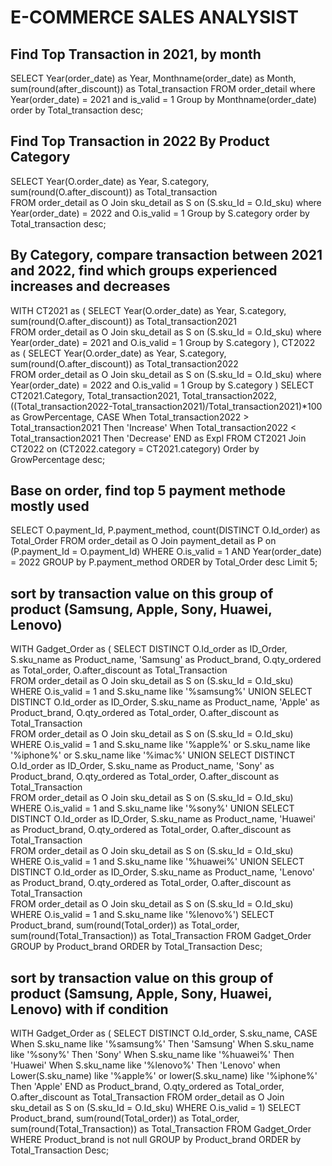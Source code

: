 # E-COMMERCE SALES ANALYSIST

## Find Top Transaction in 2021, by month

SELECT  Year(order_date) as Year, Monthname(order_date) as Month, 
        sum(round(after_discount)) as Total_transaction
FROM order_detail
where Year(order_date) = 2021
and is_valid = 1
Group by Monthname(order_date)
order by Total_transaction desc;


## Find Top Transaction in 2022 By Product Category

SELECT Year(O.order_date) as Year, S.category, sum(round(O.after_discount)) as Total_transaction  
FROM order_detail as O
Join sku_detail as S on (S.sku_Id = O.Id_sku)
where Year(order_date) = 2022
and O.is_valid = 1
Group by S.category
order by Total_transaction desc;


## By Category, compare transaction between 2021 and 2022, find which groups experienced increases and decreases

WITH CT2021 as (
    SELECT Year(O.order_date) as Year, S.category, sum(round(O.after_discount)) as Total_transaction2021  
    FROM order_detail as O
    Join sku_detail as S on (S.sku_Id = O.Id_sku)
    where Year(order_date) = 2021
    and O.is_valid = 1
    Group by S.category
    ),
    CT2022 as (
    SELECT Year(O.order_date) as Year, S.category, sum(round(O.after_discount)) as Total_transaction2022  
    FROM order_detail as O
    Join sku_detail as S on (S.sku_Id = O.Id_sku)
    where Year(order_date) = 2022
    and O.is_valid = 1
    Group by S.category
    )
SELECT  CT2021.Category, Total_transaction2021, Total_transaction2022,
        ((Total_transaction2022-Total_transaction2021)/Total_transaction2021)*100 as GrowPercentage,
        CASE 
            When Total_transaction2022 > Total_transaction2021 Then 'Increase'
            When Total_transaction2022 < Total_transaction2021 Then 'Decrease'
        END as Expl
FROM CT2021
Join CT2022 on (CT2022.category = CT2021.category)
Order by GrowPercentage desc;


## Base on order, find top 5 payment methode mostly used

SELECT  O.payment_Id, P.payment_method, count(DISTINCT O.Id_order) as Total_Order 
FROM order_detail as O
Join payment_detail as P on (P.payment_Id = O.payment_Id)
WHERE O.is_valid = 1
AND Year(order_date) = 2022
GROUP by P.payment_method
ORDER by Total_Order desc
Limit 5;


## sort by transaction value on this group of product (Samsung, Apple, Sony, Huawei, Lenovo)

WITH Gadget_Order as (
    SELECT  DISTINCT O.Id_order as ID_Order, 
            S.sku_name as Product_name, 'Samsung' as Product_brand, 
            O.qty_ordered as Total_order, O.after_discount as Total_Transaction   
    FROM order_detail as O
    Join sku_detail as S on (S.sku_Id = O.Id_sku)
    WHERE O.is_valid = 1 and S.sku_name like '%samsung%'
        UNION
    SELECT  DISTINCT O.Id_order as ID_Order, 
            S.sku_name as Product_name, 'Apple' as Product_brand, 
            O.qty_ordered as Total_order, O.after_discount as Total_Transaction   
    FROM order_detail as O
    Join sku_detail as S on (S.sku_Id = O.Id_sku)
    WHERE O.is_valid = 1 and S.sku_name like '%apple%' or S.sku_name like '%iphone%' or S.sku_name like '%imac%'
        UNION
    SELECT  DISTINCT O.Id_order as ID_Order, 
            S.sku_name as Product_name, 'Sony' as Product_brand, 
            O.qty_ordered as Total_order, O.after_discount as Total_Transaction   
    FROM order_detail as O
    Join sku_detail as S on (S.sku_Id = O.Id_sku)
    WHERE O.is_valid = 1 and S.sku_name like '%sony%'
        UNION
    SELECT  DISTINCT O.Id_order as ID_Order, 
            S.sku_name as Product_name, 'Huawei' as Product_brand, 
            O.qty_ordered as Total_order, O.after_discount as Total_Transaction   
    FROM order_detail as O
    Join sku_detail as S on (S.sku_Id = O.Id_sku)
    WHERE O.is_valid = 1 and S.sku_name like '%huawei%'
        UNION
    SELECT  DISTINCT O.Id_order as ID_Order, 
            S.sku_name as Product_name, 'Lenovo' as Product_brand, 
            O.qty_ordered as Total_order, O.after_discount as Total_Transaction   
    FROM order_detail as O
    Join sku_detail as S on (S.sku_Id = O.Id_sku)
    WHERE O.is_valid = 1 and S.sku_name like '%lenovo%')
SELECT  Product_brand,
        sum(round(Total_order)) as Total_order, 
        sum(round(Total_Transaction)) as Total_Transaction 
FROM Gadget_Order
GROUP by Product_brand
ORDER by Total_Transaction Desc;

## sort by transaction value on this group of product (Samsung, Apple, Sony, Huawei, Lenovo) with if condition

WITH Gadget_Order as (
    SELECT  DISTINCT O.Id_order, S.sku_name,
        CASE
            When S.sku_name like '%samsung%' Then 'Samsung'
            When S.sku_name like '%sony%' Then 'Sony'
            When S.sku_name like '%huawei%' Then 'Huawei'
            When S.sku_name like '%lenovo%' Then 'Lenovo'
            when Lower(S.sku_name) like '%apple%' or lower(S.sku_name) like '%iphone%' Then 'Apple'
        END as Product_brand,
        O.qty_ordered as Total_order,
        O.after_discount as Total_Transaction
    FROM order_detail as O
    Join sku_detail as S on (S.sku_Id = O.Id_sku)
    WHERE O.is_valid = 1)
SELECT  Product_brand,
        sum(round(Total_order)) as Total_order, 
        sum(round(Total_Transaction)) as Total_Transaction
FROM Gadget_Order
WHERE Product_brand is not null
GROUP by Product_brand
ORDER by Total_Transaction Desc;

